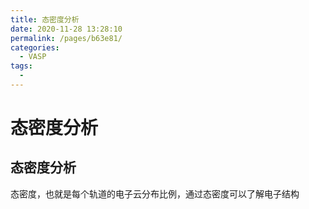 ```yaml
---
title: 态密度分析
date: 2020-11-28 13:28:10
permalink: /pages/b63e81/
categories: 
  - VASP
tags: 
  - 
---
```


# 态密度分析

## 态密度分析

态密度，也就是每个轨道的电子云分布比例，通过态密度可以了解电子结构